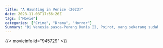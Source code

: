 ```yaml
---
title: "A Haunting in Venice (2023)"
date: 2023-11-03T17:56:26Z
tags: ["Movie"]
categories: ["Crime", "Drama", "Horror"]
Summary: "Di Venesia pasca-Perang Dunia II, Poirot, yang sekarang sudah pensiun dan tinggal di pengasingannya sendiri, dengan enggan menghadiri pemanggilan arwah. Namun ketika salah satu tamu dibunuh, mantan detektif tersebut harus mengungkap kembali pembunuhnya."
---
```


<mux-player stream-type="on-demand"
src="https://kp3d-my.sharepoint.com/personal/ryoo_kp3d_onmicrosoft_com/_layouts/15/download.aspx?share=ETRfKVZBodBNi2y44BB4RS8BTorPNGXrOrxqeSAujuYYBQ" prefer-playback="mse" controls>

</mux-player>


{{< movieinfo id="945729" >}}

<script src="https://cdn.jsdelivr.net/npm/@mux/mux-player"></script>

 <script type="application/ld+json ">
{
"@context": "https://schema.org/",
"@type": "VideoObject",
"name": "A Haunting in Venice (2023)",
"contentUrl": "https://stream.mux.com/oOmyotmGMWfEmPKI8eyzATMliHnMhHigl1487ZOEGw00.m3u8",
"thumbnailUrl": "https://www.themoviedb.org/t/p/original/ggcO9KP7H3IOLop3AEVGQXR5JCZ.jpg?width=314&fit_mode=preserve&time=25",
"uploadDate": "2023-11-03T17:56:26Z",
}

</script>